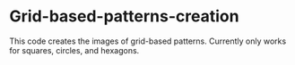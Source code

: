 # Grid-based-patterns-creation
This code creates the images of grid-based patterns. Currently only works for squares, circles, and hexagons.
